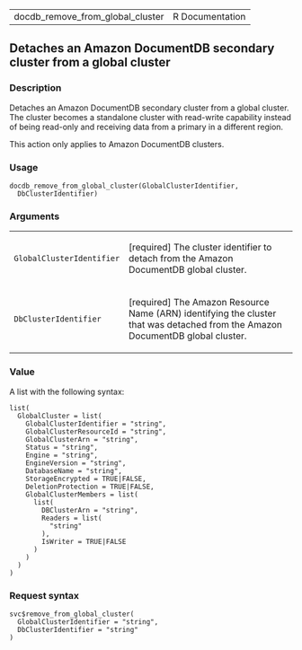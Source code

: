 <table style="width: 100%;">
<tbody>
<tr class="odd">
<td>docdb_remove_from_global_cluster</td>
<td style="text-align: right;">R Documentation</td>
</tr>
</tbody>
</table>

## Detaches an Amazon DocumentDB secondary cluster from a global cluster

### Description

Detaches an Amazon DocumentDB secondary cluster from a global cluster.
The cluster becomes a standalone cluster with read-write capability
instead of being read-only and receiving data from a primary in a
different region.

This action only applies to Amazon DocumentDB clusters.

### Usage

    docdb_remove_from_global_cluster(GlobalClusterIdentifier,
      DbClusterIdentifier)

### Arguments

<table>
<colgroup>
<col style="width: 35%" />
<col style="width: 65%" />
</colgroup>
<tbody>
<tr class="odd">
<td><code
id="docdb_remove_from_global_cluster_:_GlobalClusterIdentifier">GlobalClusterIdentifier</code></td>
<td><p>[required] The cluster identifier to detach from the Amazon
DocumentDB global cluster.</p></td>
</tr>
<tr class="even">
<td><code
id="docdb_remove_from_global_cluster_:_DbClusterIdentifier">DbClusterIdentifier</code></td>
<td><p>[required] The Amazon Resource Name (ARN) identifying the cluster
that was detached from the Amazon DocumentDB global cluster.</p></td>
</tr>
</tbody>
</table>

### Value

A list with the following syntax:

    list(
      GlobalCluster = list(
        GlobalClusterIdentifier = "string",
        GlobalClusterResourceId = "string",
        GlobalClusterArn = "string",
        Status = "string",
        Engine = "string",
        EngineVersion = "string",
        DatabaseName = "string",
        StorageEncrypted = TRUE|FALSE,
        DeletionProtection = TRUE|FALSE,
        GlobalClusterMembers = list(
          list(
            DBClusterArn = "string",
            Readers = list(
              "string"
            ),
            IsWriter = TRUE|FALSE
          )
        )
      )
    )

### Request syntax

    svc$remove_from_global_cluster(
      GlobalClusterIdentifier = "string",
      DbClusterIdentifier = "string"
    )
